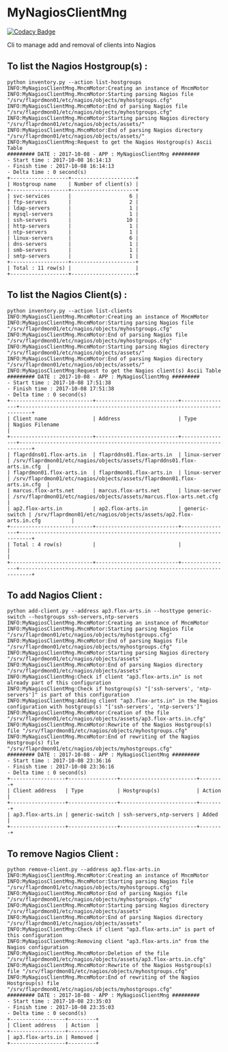 # MyNagiosClientMng

[![Codacy Badge](https://api.codacy.com/project/badge/Grade/296734d54ebc4a608328c887225114f9)](https://www.codacy.com/app/fmonthel/MyNagiosClientMng?utm_source=github.com&amp;utm_medium=referral&amp;utm_content=fmonthel/MyNagiosClientMng&amp;utm_campaign=Badge_Grade)

Cli to manage add and removal of clients into Nagios

## To list the Nagios Hostgroup(s) :

    python inventory.py --action list-hostgroups
    INFO:MyNagiosClientMng.MncmMotor:Creating an instance of MncmMotor
    INFO:MyNagiosClientMng.MncmMotor:Starting parsing Nagios file "/srv/flaprdmon01/etc/nagios/objects/myhostgroups.cfg"
    INFO:MyNagiosClientMng.MncmMotor:End of parsing Nagios file "/srv/flaprdmon01/etc/nagios/objects/myhostgroups.cfg"
    INFO:MyNagiosClientMng.MncmMotor:Starting parsing Nagios directory "/srv/flaprdmon01/etc/nagios/objects/assets/"
    INFO:MyNagiosClientMng.MncmMotor:End of parsing Nagios directory "/srv/flaprdmon01/etc/nagios/objects/assets/"
    INFO:MyNagiosClientMng:Request to get the Nagios Hostgroup(s) Ascii Table
    ######### DATE : 2017-10-08 - APP : MyNagiosClientMng #########
    - Start time : 2017-10-08 16:14:13
    - Finish time : 2017-10-08 16:14:13
    - Delta time : 0 second(s)
    +-------------------+---------------------+
    | Hostgroup name    | Number of client(s) |
    +-------------------+---------------------+
    | svc-services      |                   6 |
    | ftp-servers       |                   2 |
    | ldap-servers      |                   1 |
    | mysql-servers     |                   1 |
    | ssh-servers       |                  10 |
    | http-servers      |                   1 |
    | ntp-servers       |                   1 |
    | linux-servers     |                   6 |
    | dns-servers       |                   1 |
    | smb-servers       |                   1 |
    | smtp-servers      |                   1 |
    +-------------------+---------------------+
    | Total : 11 row(s) |                     |
    +-------------------+---------------------+

## To list the Nagios Client(s) :

    python inventory.py --action list-clients
    INFO:MyNagiosClientMng.MncmMotor:Creating an instance of MncmMotor
    INFO:MyNagiosClientMng.MncmMotor:Starting parsing Nagios file "/srv/flaprdmon01/etc/nagios/objects/myhostgroups.cfg"
    INFO:MyNagiosClientMng.MncmMotor:End of parsing Nagios file "/srv/flaprdmon01/etc/nagios/objects/myhostgroups.cfg"
    INFO:MyNagiosClientMng.MncmMotor:Starting parsing Nagios directory "/srv/flaprdmon01/etc/nagios/objects/assets/"
    INFO:MyNagiosClientMng.MncmMotor:End of parsing Nagios directory "/srv/flaprdmon01/etc/nagios/objects/assets/"
    INFO:MyNagiosClientMng:Request to get the Nagios client(s) Ascii Table
    ######### DATE : 2017-10-08 - APP : MyNagiosClientMng #########
    - Start time : 2017-10-08 17:51:38
    - Finish time : 2017-10-08 17:51:38
    - Delta time : 0 second(s)
    +---------------------------+---------------------------+----------------+--------------------------------------------------------------------------+
    | Client name               | Address                   | Type           | Nagios Filename                                                          |
    +---------------------------+---------------------------+----------------+--------------------------------------------------------------------------+
    | flaprddns01.flox-arts.in  | flaprddns01.flox-arts.in  | linux-server   | /srv/flaprdmon01/etc/nagios/objects/assets/flaprddns01.flox-arts.in.cfg  |
    | flaprdmon01.flox-arts.in  | flaprdmon01.flox-arts.in  | linux-server   | /srv/flaprdmon01/etc/nagios/objects/assets/flaprdmon01.flox-arts.in.cfg  |
    | marcus.flox-arts.net      | marcus.flox-arts.net      | linux-server   | /srv/flaprdmon01/etc/nagios/objects/assets/marcus.flox-arts.net.cfg      |
    | ap2.flox-arts.in          | ap2.flox-arts.in          | generic-switch | /srv/flaprdmon01/etc/nagios/objects/assets/ap2.flox-arts.in.cfg          |
    +---------------------------+---------------------------+----------------+--------------------------------------------------------------------------+
    | Total : 4 row(s)          |                           |                |                                                                          |
    +---------------------------+---------------------------+----------------+--------------------------------------------------------------------------+
    

## To add Nagios Client :

    python add-client.py --address ap3.flox-arts.in --hosttype generic-switch --hostgroups ssh-servers,ntp-servers
    INFO:MyNagiosClientMng.MncmMotor:Creating an instance of MncmMotor
    INFO:MyNagiosClientMng.MncmMotor:Starting parsing Nagios file "/srv/flaprdmon01/etc/nagios/objects/myhostgroups.cfg"
    INFO:MyNagiosClientMng.MncmMotor:End of parsing Nagios file "/srv/flaprdmon01/etc/nagios/objects/myhostgroups.cfg"
    INFO:MyNagiosClientMng.MncmMotor:Starting parsing Nagios directory "/srv/flaprdmon01/etc/nagios/objects/assets"
    INFO:MyNagiosClientMng.MncmMotor:End of parsing Nagios directory "/srv/flaprdmon01/etc/nagios/objects/assets"
    INFO:MyNagiosClientMng:Check if client "ap3.flox-arts.in" is not already part of this configuration
    INFO:MyNagiosClientMng:Check if hostgroup(s) "['ssh-servers', 'ntp-servers']" is part of this configuration
    INFO:MyNagiosClientMng:Adding client "ap3.flox-arts.in" in the Nagios configuration with hostgroup(s) "['ssh-servers', 'ntp-servers']"
    INFO:MyNagiosClientMng.MncmMotor:Creation of the file "/srv/flaprdmon01/etc/nagios/objects/assets/ap3.flox-arts.in.cfg"
    INFO:MyNagiosClientMng.MncmMotor:Rewrite of the Nagios Hostgroup(s) file "/srv/flaprdmon01/etc/nagios/objects/myhostgroups.cfg"
    INFO:MyNagiosClientMng.MncmMotor:End of rewriting of the Nagios Hostgroup(s) file "/srv/flaprdmon01/etc/nagios/objects/myhostgroups.cfg"
    ######### DATE : 2017-10-08 - APP : MyNagiosClientMng #########
    - Start time : 2017-10-08 23:36:16
    - Finish time : 2017-10-08 23:36:16
    - Delta time : 0 second(s)
    +------------------+----------------+-------------------------+--------+
    | Client address   | Type           | Hostgroup(s)            | Action |
    +------------------+----------------+-------------------------+--------+
    | ap3.flox-arts.in | generic-switch | ssh-servers,ntp-servers | Added  |
    +------------------+----------------+-------------------------+--------+

## To remove Nagios Client :

    python remove-client.py --address ap3.flox-arts.in
    INFO:MyNagiosClientMng.MncmMotor:Creating an instance of MncmMotor
    INFO:MyNagiosClientMng.MncmMotor:Starting parsing Nagios file "/srv/flaprdmon01/etc/nagios/objects/myhostgroups.cfg"
    INFO:MyNagiosClientMng.MncmMotor:End of parsing Nagios file "/srv/flaprdmon01/etc/nagios/objects/myhostgroups.cfg"
    INFO:MyNagiosClientMng.MncmMotor:Starting parsing Nagios directory "/srv/flaprdmon01/etc/nagios/objects/assets"
    INFO:MyNagiosClientMng.MncmMotor:End of parsing Nagios directory "/srv/flaprdmon01/etc/nagios/objects/assets"
    INFO:MyNagiosClientMng:Check if client "ap3.flox-arts.in" is part of this configuration
    INFO:MyNagiosClientMng:Removing client "ap3.flox-arts.in" from the Nagios configuration
    INFO:MyNagiosClientMng.MncmMotor:Deletion of the file "/srv/flaprdmon01/etc/nagios/objects/assets/ap3.flox-arts.in.cfg"
    INFO:MyNagiosClientMng.MncmMotor:Rewrite of the Nagios Hostgroup(s) file "/srv/flaprdmon01/etc/nagios/objects/myhostgroups.cfg"
    INFO:MyNagiosClientMng.MncmMotor:End of rewriting of the Nagios Hostgroup(s) file "/srv/flaprdmon01/etc/nagios/objects/myhostgroups.cfg"
    ######### DATE : 2017-10-08 - APP : MyNagiosClientMng #########
    - Start time : 2017-10-08 23:35:03
    - Finish time : 2017-10-08 23:35:03
    - Delta time : 0 second(s)
    +------------------+---------+
    | Client address   | Action  |
    +------------------+---------+
    | ap3.flox-arts.in | Removed |
    +------------------+---------+
